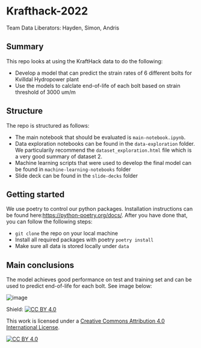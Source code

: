 # Krafthack-2022

Team Data Liberators: Hayden, Simon, Andris

## Summary

This repo looks at using the KraftHack data to do the following:
* Develop a model that can predict the strain rates of 6 different bolts for Kvilldal Hydropower plant
* Use the models to calclate end-of-life of each bolt based on strain threshold of 3000 um/m

## Structure

The repo is structured as follows:

* The main notebook that should be evaluated is `main-notebook.ipynb`. 
* Data exploration notebooks can be found in the `data-exploration` folder. We particularily recommend the `dataset_exploration.html` file which is a very good summary of dataset 2.
* Machine learning scripts that were used to develop the final model can be found in `machine-learning-notebooks` folder
* Slide deck can be found in the `slide-decks` folder

## Getting started

We use poetry to control our python packages. Installation instructions can be found here:https://python-poetry.org/docs/. After you have done that, you can follow the following steps:

* `git clone` the repo on your local machine
* Install all required packages with poetry `poetry install`
* Make sure all data is stored locally under `data`

## Main conclusions

The model achieves good performance on test and training set and can be used to predict end-of-life for each bolt. See image below:

![image](https://user-images.githubusercontent.com/29730122/157108130-d38cfa6f-f097-4d8a-89e5-bed45960759f.png)



Shield: [![CC BY 4.0][cc-by-shield]][cc-by]

This work is licensed under a
[Creative Commons Attribution 4.0 International License][cc-by].

[![CC BY 4.0][cc-by-image]][cc-by]

[cc-by]: http://creativecommons.org/licenses/by/4.0/
[cc-by-image]: https://i.creativecommons.org/l/by/4.0/88x31.png
[cc-by-shield]: https://img.shields.io/badge/License-CC%20BY%204.0-lightgrey.svg
